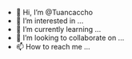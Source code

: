 - 👋 Hi, I’m @Tuancaccho
- 👀 I’m interested in ...
- 🌱 I’m currently learning ...
- 💞️ I’m looking to collaborate on ...
- 📫 How to reach me ...

<!---
Tuancaccho/Tuancaccho is a ✨ special ✨ repository because its `README.md` (this file) appears on your GitHub profile.
You can click the Preview link to take a look at your changes.
--->
